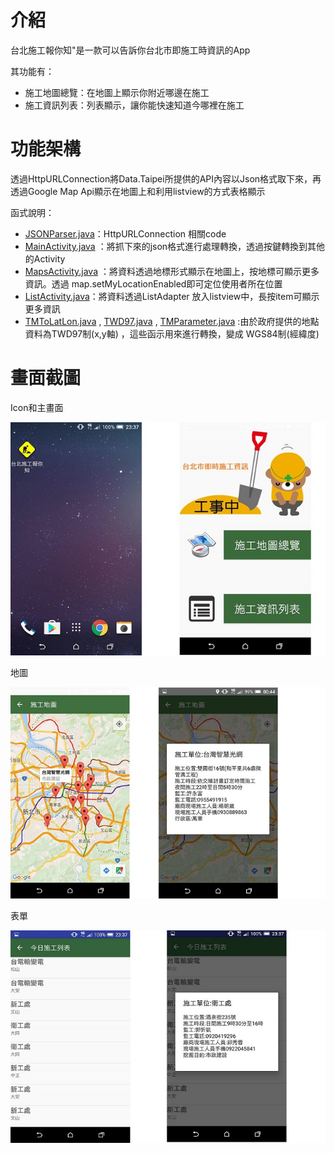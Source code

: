 # 介紹

台北施工報你知"是一款可以告訴你台北市即施工時資訊的App

其功能有：
  - 施工地圖總覽：在地圖上顯示你附近哪邊在施工
  - 施工資訊列表：列表顯示，讓你能快速知道今哪裡在施工

# 功能架構

透過HttpURLConnection將Data.Taipei所提供的API內容以Json格式取下來，再透過Google Map Api顯示在地圖上和利用listview的方式表格顯示

函式說明：
  -  [JSONParser.java]：HttpURLConnection 相關code
  - [MainActivity.java] ：將抓下來的json格式進行處理轉換，透過按鍵轉換到其他的Activity
  - [MapsActivity.java] ：將資料透過地標形式顯示在地圖上，按地標可顯示更多資訊。透過 map.setMyLocationEnabled即可定位使用者所在位置
  - [ListActivity.java]：將資料透過ListAdapter 放入listview中，長按item可顯示更多資訊
  - [TMToLatLon.java] , [TWD97.java] , [TMParameter.java] :由於政府提供的地點資料為TWD97制(x,y軸) ，這些函示用來進行轉換，變成 WGS84制(經緯度)

# 畫面截圖

Icon和主畫面

![icon+主畫面](https://github.com/msps9341012/kkbox/blob/master/app.jpg)    

地圖

![地圖](https://github.com/msps9341012/kkbox/blob/master/map.png)   

表單

![表單](https://github.com/msps9341012/kkbox/blob/master/list.jpg)   



[JSONParser.java]: <https://github.com/msps9341012/kkbox/blob/master/app/src/main/java/com/example/imf_mbk1/kk/JSONParser.java>
[ListActivity.java]:<https://github.com/msps9341012/kkbox/blob/master/app/src/main/java/com/example/imf_mbk1/kk/ListActivity.java>
[MapsActivity.java]:<https://github.com/msps9341012/kkbox/blob/master/app/src/main/java/com/example/imf_mbk1/kk/MapsActivity.java>
[MainActivity.java]:<https://github.com/msps9341012/kkbox/blob/master/app/src/main/java/com/example/imf_mbk1/kk/MainActivity.java>
[TMToLatLon.java]:<https://github.com/msps9341012/kkbox/blob/master/app/src/main/java/com/example/imf_mbk1/kk/TMToLatLon.java>
[TWD97.java]:<https://github.com/msps9341012/kkbox/blob/master/app/src/main/java/com/example/imf_mbk1/kk/TWD97.java>
[TMParameter.java]:<https://github.com/msps9341012/kkbox/blob/master/app/src/main/java/com/example/imf_mbk1/kk/TMParameter.java>
